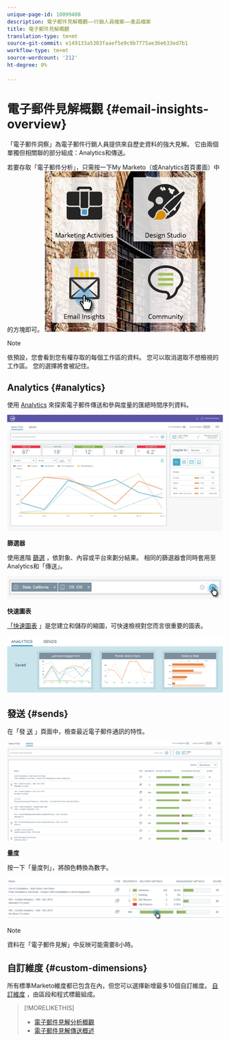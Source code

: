 ```yaml
---
unique-page-id: 10099408
description: 電子郵件見解概觀——行銷人員檔案——產品檔案
title: 電子郵件見解概觀
translation-type: tm+mt
source-git-commit: e149133a5383faaef5e9c9b7775ae36e633ed7b1
workflow-type: tm+mt
source-wordcount: '212'
ht-degree: 0%

---
```



# 電子郵件見解概觀 {#email-insights-overview}

「電子郵件洞察」為電子郵件行銷人員提供來自歷史資料的強大見解。 它由兩個單獨但相關聯的部分組成：Analytics和傳送。

若要存取「電子郵件分析」，只需按一下My Marketo（或Analytics首頁畫面）中的方塊即可。   ![](assets/icon.png)

>[!NOTE]
>
>依預設，您會看到您有權存取的每個工作區的資料。 您可以取消選取不想檢視的工作區。 您的選擇將會被記住。

## Analytics {#analytics}

使用 [Analytics](email-insights-analytics-overview.md) 來探索電子郵件傳送和參與度量的匯總時間序列資料。

![](assets/emailanalytics.jpg)

**篩選器**

使用進階 [篩選](filtering-in-email-insights.md) ，依對象、內容或平台來劃分結果。 相同的篩選器會同時套用至Analytics和「傳送」。

![](assets/filter.png)

**快速圖表**

[「快速圖表](email-insights-quick-charts.md) 」是您建立和儲存的縮圖，可快速檢視對您而言很重要的圖表。

![](assets/three.png)

## 發送 {#sends}

在「發 [送](email-insights-sends-overview.md) 」頁面中，檢查最近電子郵件通訊的特性。

![](assets/two.png)

**量度**

按一下「量度列」，將顏色轉換為數字。

![](assets/delivery-metrics.png)

>[!NOTE]
>
>資料在「電子郵件見解」中反映可能需要8小時。

## 自訂維度 {#custom-dimensions}

所有標準Marketo維度都已包含在內，但您可以選擇新增最多10個自訂維度。 [自訂維度](custom-dimensions-for-email-insights.md) ，由區段和程式標籤組成。

>[!MORELIKETHIS]
>
>* [電子郵件見解分析概觀](email-insights-analytics-overview.md)
>* [電子郵件見解傳送概述](email-insights-sends-overview.md)

>



